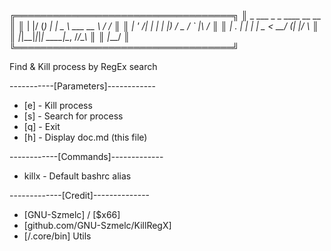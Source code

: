 ╔═══════════════════════════════════╗
║  _  ___ _ _ ____           __  __ ║
║ | |/ (_) | |  _ \ ___  __ _\ \/ / ║
║ | ' /| | | | |_) / _ \/ _` |\  /  ║
║ | . \| | | |  _ <  __/ (_| |/  \  ║
║ |_|\_\_|_|_|_| \_\___|\__, /_/\_\ ║
║                       |___/       ║
╚═══════════════════════════════════╝

 Find & Kill process by RegEx search
 
 -----------[Parameters]------------
 - [e] - Kill process
 - [s] - Search for process
 - [q] - Exit
 - [h] - Display doc.md (this file)
 
 ------------[Commands]-------------
 - killx - Default bashrc alias
 
 -------------[Credit]--------------
 - [GNU-Szmelc] / [$x66]
 - [github.com/GNU-Szmelc/KillRegX]
 - [/.core/bin] Utils
